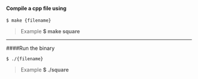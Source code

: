 #### Compile a cpp file using

    $ make {filename}

> Example **$ make square**

----
####Run the binary

    $ ./{filename}

> Example **$ ./square**
